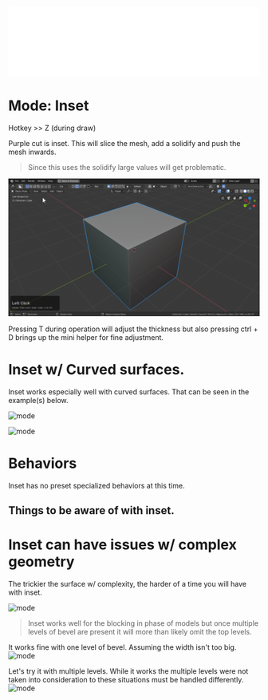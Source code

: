 ![header](img/banner.gif)

# Mode: Inset

Hotkey >> Z (during draw)

Purple cut is inset. This will slice the mesh, add a solidify and push the mesh inwards.

> Since this uses the solidify large values will get problematic.

![mode](img/modes/m14.gif)

Pressing T during operation will adjust the thickness but also pressing ctrl + D brings up the mini helper for fine adjustment.

# Inset w/ Curved surfaces.

Inset works especially well with curved surfaces.
That can be seen in the example(s) below.

![mode](img/modes/m15.gif)

![mode](img/modes/m16.gif)

# Behaviors

Inset has no preset specialized behaviors at this time.

##  Things to be aware of with inset.

# Inset can have issues w/ complex geometry

The trickier the surface w/ complexity, the harder of a time you will have with inset.

![mode](img/modes/m36.gif)

> Inset works well for the blocking in phase of models but once multiple levels of bevel are present it will more than likely omit the top levels.

It works fine with one level of bevel. Assuming the width isn't too big.
![mode](img/modes/m37.gif)

Let's try it with multiple levels. While it works the multiple levels were not taken into consideration to these situations must be handled differently.
![mode](img/modes/m38.gif)
